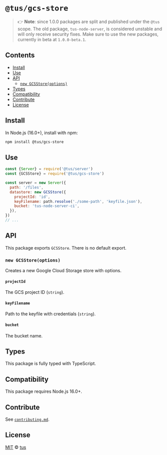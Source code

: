 # `@tus/gcs-store`

> 👉 **Note**: since 1.0.0 packages are split and published under the `@tus` scope.
> The old package, `tus-node-server`, is considered unstable and will only receive security fixes.
> Make sure to use the new packages, currently in beta at `1.0.0-beta.1`.

## Contents

- [Install](#install)
- [Use](#use)
- [API](#api)
  - [`new GCSStore(options)`](#new-gcsstoreoptions)
- [Types](#types)
- [Compatibility](#compatibility)
- [Contribute](#contribute)
- [License](#license)

## Install

In Node.js (16.0+), install with npm:

```bash
npm install @tus/gcs-store
```

## Use

```js
const {Server} = require('@tus/server')
const {GCSStore} = require('@tus/gcs-store')

const server = new Server({
  path: '/files',
  datastore: new GCSStore({
    projectId: 'id',
    keyFilename: path.resolve('./some-path', 'keyfile.json'),
    bucket: 'tus-node-server-ci',
  }),
})
// ...
```

## API

This package exports `GCSStore`. There is no default export.

### `new GCSStore(options)`

Creates a new Google Cloud Storage store with options.

#### `projectId`

The GCS project ID (`string`).

#### `keyFilename`

Path to the keyfile with credentials (`string`).

#### `bucket`

The bucket name.

## Types

This package is fully typed with TypeScript.

## Compatibility

This package requires Node.js 16.0+.

## Contribute

See [`contributing.md`](https://github.com/tus/tus-node-server/blob/main/.github/contributing.md).

## License

[MIT](https://github.com/tus/tus-node-server/blob/master/license) © [tus](https://github.com/tus)
